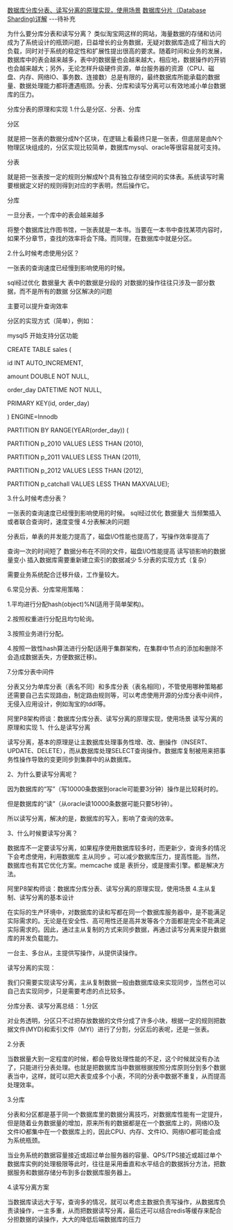 
[数据库分库分表、读写分离的原理实现，使用场景](https://youzhixueyuan.com/the-principle-of-separating-tables-reading-and-writing-and-using-scenarios.html)
[数据库分片（Database Sharding)详解](https://zhuanlan.zhihu.com/p/57185574) ---待补充



为什么要分库分表和读写分离？
类似淘宝网这样的网站，海量数据的存储和访问成为了系统设计的瓶颈问题，日益增长的业务数据，无疑对数据库造成了相当大的负载，同时对于系统的稳定性和扩展性提出很高的要求。随着时间和业务的发展，数据库中的表会越来越多，表中的数据量也会越来越大，相应地，数据操作的开销也会越来越大；另外，无论怎样升级硬件资源，单台服务器的资源（CPU、磁盘、内存、网络IO、事务数、连接数）总是有限的，最终数据库所能承载的数据量、数据处理能力都将遭遇瓶颈。分表、分库和读写分离可以有效地减小单台数据库的压力。

分库分表的原理和实现
1.什么是分区、分表、分库

分区

就是把一张表的数据分成N个区块，在逻辑上看最终只是一张表，但底层是由N个物理区块组成的，分区实现比较简单，数据库mysql、oracle等很容易就可支持。

分表

就是把一张表按一定的规则分解成N个具有独立存储空间的实体表。系统读写时需要根据定义好的规则得到对应的字表明，然后操作它。

分库

一旦分表，一个库中的表会越来越多

将整个数据库比作图书馆，一张表就是一本书。当要在一本书中查找某项内容时，如果不分章节，查找的效率将会下降。而同理，在数据库中就是分区。

2.什么时候考虑使用分区？

一张表的查询速度已经慢到影响使用的时候。

 sql经过优化
 数据量大
 表中的数据是分段的
 对数据的操作往往只涉及一部分数据，而不是所有的数据
分区解决的问题

主要可以提升查询效率

分区的实现方式（简单），例如：

mysql5 开始支持分区功能

CREATE TABLE sales (

id INT AUTO_INCREMENT,

amount DOUBLE NOT NULL,

order_day DATETIME NOT NULL,

PRIMARY KEY(id, order_day)

) ENGINE=Innodb

PARTITION BY RANGE(YEAR(order_day)) (

PARTITION p_2010 VALUES LESS THAN (2010),

PARTITION p_2011 VALUES LESS THAN (2011),

PARTITION p_2012 VALUES LESS THAN (2012),

PARTITION p_catchall VALUES LESS THAN MAXVALUE);

3.什么时候考虑分表？

 一张表的查询速度已经慢到影响使用的时候。
 sql经过优化
 数据量大
 当频繁插入或者联合查询时，速度变慢
4.分表解决的问题

分表后，单表的并发能力提高了，磁盘I/O性能也提高了，写操作效率提高了

 查询一次的时间短了
 数据分布在不同的文件，磁盘I/O性能提高
 读写锁影响的数据量变小
 插入数据库需要重新建立索引的数据减少
5.分表的实现方式（复杂）

需要业务系统配合迁移升级，工作量较大。

6.常见分表、分库常用策略：

1.平均进行分配hash(object)%N(适用于简单架构)。

2.按照权重进行分配且均匀轮询。

3.按照业务进行分配。

4.按照一致性hash算法进行分配(适用于集群架构，在集群中节点的添加和删除不会造成数据丢失，方便数据迁移)。

7.分库分表中间件

分表又分为单库分表（表名不同）和多库分表（表名相同），不管使用哪种策略都还需要自己去实现路由，制定路由规则等，可以考虑使用开源的分库分表中间件，无侵入应用设计，例如淘宝的tddl等。

阿里P8架构师谈：数据库分库分表、读写分离的原理实现，使用场景
读写分离的原理和实现
1、什么是读写分离

读写分离，基本的原理是让主数据库处理事务性增、改、删操作（INSERT、UPDATE、DELETE），而从数据库处理SELECT查询操作。数据库复制被用来把事务性操作导致的变更同步到集群中的从数据库。

2、为什么要读写分离呢？

因为数据库的“写”（写10000条数据到oracle可能要3分钟）操作是比较耗时的。

但是数据库的“读”（从oracle读10000条数据可能只要5秒钟）。

所以读写分离，解决的是，数据库的写入，影响了查询的效率。

3、什么时候要读写分离？

数据库不一定要读写分离，如果程序使用数据库较多时，而更新少，查询多的情况下会考虑使用，利用数据库 主从同步 。可以减少数据库压力，提高性能。当然，数据库也有其它优化方案。memcache 或是 表折分，或是搜索引擎。都是解决方法。

阿里P8架构师谈：数据库分库分表、读写分离的原理实现，使用场景
4.主从复制、读写分离的基本设计

在实际的生产环境中，对数据库的读和写都在同一个数据库服务器中，是不能满足实际需求的。无论是在安全性、高可用性还是高并发等各个方面都是完全不能满足实际需求的。因此，通过主从复制的方式来同步数据，再通过读写分离来提升数据库的并发负载能力。

一台主、多台从，主提供写操作，从提供读操作。

读写分离的实现：

我们只需要实现读写分离，主从复制数据一般由数据库级来实现同步，当然也可以自己去实现同步，只是需要考虑的点比较多。

分库分表、读写分离总结：
1.分区

对业务透明，分区只不过把存放数据的文件分成了许多小块，根据一定的规则把数据文件(MYD)和索引文件（MYI）进行了分割，分区后的表呢，还是一张表。

2.分表

当数据量大到一定程度的时候，都会导致处理性能的不足，这个时候就没有办法了，只能进行分表处理。也就是把数据库当中数据根据按照分库原则分到多个数据表当中，这样，就可以把大表变成多个小表，不同的分表中数据不重复，从而提高处理效率。

3.分库

分表和分区都是基于同一个数据库里的数据分离技巧，对数据库性能有一定提升，但是随着业务数据量的增加，原来所有的数据都是在一个数据库上的，网络IO及文件IO都集中在一个数据库上的，因此CPU、内存、文件IO、网络IO都可能会成为系统瓶颈。

当业务系统的数据容量接近或超过单台服务器的容量、QPS/TPS接近或超过单个数据库实例的处理极限等此时，往往是采用垂直和水平结合的数据拆分方法，把数据服务和数据存储分布到多台数据库服务器上。

4.读写分离方案

当数据库读远大于写，查询多的情况，就可以考虑主数据负责写操作，从数据库负责读操作，一主多重，从而把数据读写分离，最后还可以结合redis等缓存来配合分担数据的读操作，大大的降低后端数据库的压力
